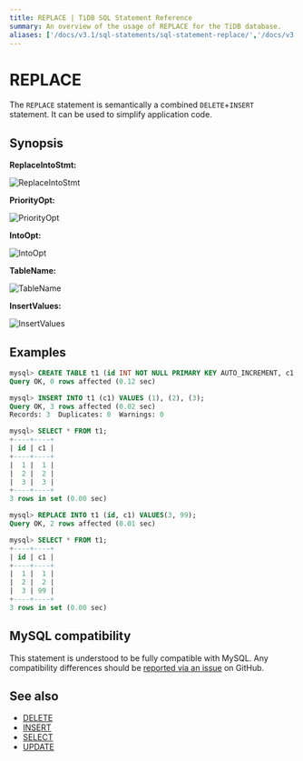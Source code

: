 ```yaml
---
title: REPLACE | TiDB SQL Statement Reference
summary: An overview of the usage of REPLACE for the TiDB database.
aliases: ['/docs/v3.1/sql-statements/sql-statement-replace/','/docs/v3.1/reference/sql/statements/replace/']
---
```


# REPLACE

The `REPLACE` statement is semantically a combined `DELETE`+`INSERT` statement. It can be used to simplify application code.

## Synopsis

**ReplaceIntoStmt:**

![ReplaceIntoStmt](https://download.pingcap.com/images/docs/sqlgram/ReplaceIntoStmt.png)

**PriorityOpt:**

![PriorityOpt](https://download.pingcap.com/images/docs/sqlgram/PriorityOpt.png)

**IntoOpt:**

![IntoOpt](https://download.pingcap.com/images/docs/sqlgram/IntoOpt.png)

**TableName:**

![TableName](https://download.pingcap.com/images/docs/sqlgram/TableName.png)

**InsertValues:**

![InsertValues](https://download.pingcap.com/images/docs/sqlgram/InsertValues.png)

## Examples

```sql
mysql> CREATE TABLE t1 (id INT NOT NULL PRIMARY KEY AUTO_INCREMENT, c1 INT NOT NULL);
Query OK, 0 rows affected (0.12 sec)

mysql> INSERT INTO t1 (c1) VALUES (1), (2), (3);
Query OK, 3 rows affected (0.02 sec)
Records: 3  Duplicates: 0  Warnings: 0

mysql> SELECT * FROM t1;
+----+----+
| id | c1 |
+----+----+
|  1 |  1 |
|  2 |  2 |
|  3 |  3 |
+----+----+
3 rows in set (0.00 sec)

mysql> REPLACE INTO t1 (id, c1) VALUES(3, 99);
Query OK, 2 rows affected (0.01 sec)

mysql> SELECT * FROM t1;
+----+----+
| id | c1 |
+----+----+
|  1 |  1 |
|  2 |  2 |
|  3 | 99 |
+----+----+
3 rows in set (0.00 sec)
```

## MySQL compatibility

This statement is understood to be fully compatible with MySQL. Any compatibility differences should be [reported via an issue](https://github.com/pingcap/tidb/issues/new/choose) on GitHub.

## See also

* [DELETE](/sql-statements/sql-statement-delete.md)
* [INSERT](/sql-statements/sql-statement-insert.md)
* [SELECT](/sql-statements/sql-statement-select.md)
* [UPDATE](/sql-statements/sql-statement-update.md)
